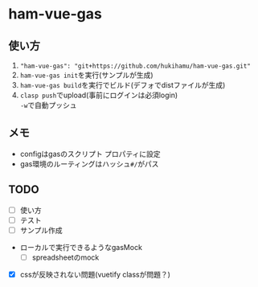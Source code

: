 # ham-vue-gas
## 使い方
1. `"ham-vue-gas": "git+https://github.com/hukihamu/ham-vue-gas.git"`
2. `ham-vue-gas init`を実行(サンプルが生成)
3. `ham-vue-gas build`を実行でビルド(デフォでdistファイルが生成)
4. `clasp push`でupload(事前にログインは必須login)  
`-w`で自動プッシュ

## メモ
- configはgasのスクリプト プロパティに設定
- gas環境のルーティングはハッシュ`#/`がパス

## TODO
- [ ] 使い方
- [ ] テスト
- [ ] サンプル作成
- ローカルで実行できるようなgasMock
  - [ ] spreadsheetのmock
- [x] cssが反映されない問題(vuetify classが問題？)
